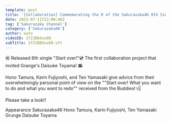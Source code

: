 ```yaml
---
template: post
title: '[Collaboration] Commemorating the R of the Sakurazaka46 6th Single "Start over!"! “Hey, Listen to Me! What I Want to Redo!” Message [Radio]'
date: 2023-07-11T13:00:46Z
tag: ['Sakurazaka Channel']
category: ['Sakurazaka46']
author: auto 
videoID: 1fZJB8Xux60
subTitle: 1fZJB8Xux60.vtt
---
```

㊗ Released 6th single "Start over!"💿
The first collaboration project that invited Grange's Daisuke Toyama! 📻

Hono Tamura, Karin Fujiyoshi, and Ten Yamasaki give advice from their overwhelmingly personal point of view on the ""Start over! What you want to do and what you want to redo"" received from the Buddies! 📞🎚️

Please take a look!! ️

Appearance
Sakurazaka46 Hono Tamura, Karin Fujiyoshi, Ten Yamasaki
Grunge Daisuke Toyama

